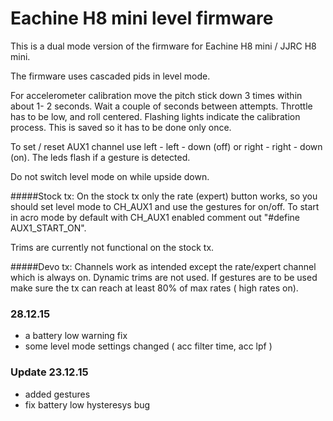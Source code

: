 # Eachine H8 mini level firmware

This is a dual mode version of the firmware for Eachine H8 mini / JJRC H8 mini.

The firmware uses cascaded pids in level mode.


For accelerometer calibration move the pitch stick down 3 times within about 1- 2 seconds. Wait a couple of seconds between attempts. Throttle has to be low, and roll centered. Flashing lights indicate the calibration process. This is saved so it has to be done only once.

To set / reset AUX1 channel use left - left - down (off) or right - right - down (on). The leds flash if a gesture is detected.

Do not switch level mode on while upside down.

#####Stock tx:
On the stock tx only the rate (expert) button works, so you should set level mode to CH_AUX1 and use the gestures for on/off.
To start in acro mode by default with CH_AUX1 enabled comment out "#define AUX1_START_ON".

Trims are currently not functional on the stock tx.

#####Devo tx:
Channels work as intended except the rate/expert channel which is always on. Dynamic trims are not used. If gestures are to be used make sure the tx can reach at least 80% of max rates ( high rates on).

### 28.12.15
* a battery low warning fix
* some level mode settings changed ( acc filter time, acc lpf )

### Update 23.12.15
* added gestures
* fix battery low hysteresys bug

